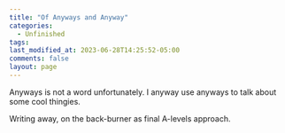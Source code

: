 ```yaml
---
title: "Of Anyways and Anyway"
categories:
  - Unfinished
tags:
last_modified_at: 2023-06-28T14:25:52-05:00
comments: false
layout: page
---
```

Anyways is not a word unfortunately. I anyway use anyways to talk about some cool thingies.

<div class="content-container" data-bg-image="{{ site.url }}{{ site.baseurl }}/assets/images/chevron2.png">
  Writing away, on the back-burner as final A-levels approach.
</div>